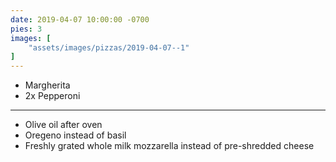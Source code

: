 ```yaml
---
date: 2019-04-07 10:00:00 -0700
pies: 3
images: [
    "assets/images/pizzas/2019-04-07--1"
]
---
```

- Margherita
- 2x Pepperoni

---

- Olive oil after oven
- Oregeno instead of basil
- Freshly grated whole milk mozzarella instead of pre-shredded cheese
